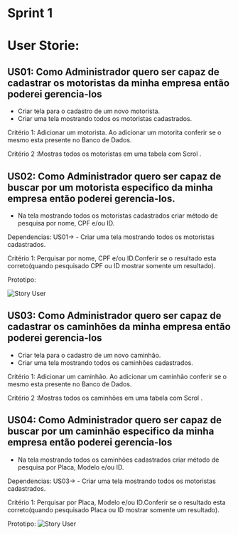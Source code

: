 
# Sprint 1

# User Storie:

## US01: Como Administrador quero ser capaz de cadastrar os motoristas da minha empresa então poderei gerencia-los

 - Criar tela para o cadastro de um novo motorista.
 - Criar uma tela mostrando todos os motoristas cadastrados.
  
Critério 1: Adicionar um motorista. Ao adicionar um motorita conferir se o mesmo esta presente no Banco de Dados.

Critério 2 :Mostras todos os motoristas em uma tabela com Scrol .
 
## US02: Como Administrador quero ser capaz de buscar por um motorista especifico da minha empresa então poderei gerencia-los.

 - Na tela mostrando todos os motoristas cadastrados criar método de pesquisa por nome, CPF e/ou ID.
 
 Dependencias: US01-> - Criar uma tela mostrando todos os motoristas cadastrados.

Critério 1: Perquisar por nome, CPF e/ou ID.Conferir se o resultado esta correto(quando pesquisado CPF ou ID mostrar somente um resultado).

Prototipo:

![Story User](https://cdn.discordapp.com/attachments/748503719519322153/759103740031664158/unknown.png?raw=true)

 
 ## US03: Como Administrador quero ser capaz de cadastrar os caminhões da minha empresa então poderei gerencia-los

 - Criar tela para o cadastro de um novo caminhão.
 - Criar uma tela mostrando todos os caminhões cadastrados.
 
Critério 1: Adicionar um caminhão. Ao adicionar um caminhão conferir se o mesmo esta presente no Banco de Dados.

Critério 2 :Mostras todos os caminhões em uma tabela com Scrol .

## US04: Como Administrador quero ser capaz de buscar por um caminhão especifico da minha empresa então poderei gerencia-los

 - Na tela mostrando todos os caminhões cadastrados criar método de pesquisa por Placa, Modelo e/ou ID.
 
Dependencias: US03-> - Criar uma tela mostrando todos os motoristas cadastrados.

Critério 1: Perquisar por Placa, Modelo e/ou ID.Conferir se o resultado esta correto(quando pesquisado Placa ou ID mostrar somente um resultado).

Prototipo:
![Story User](https://cdn.discordapp.com/attachments/748503719519322153/759105598595268658/unknown.png?raw=true)

